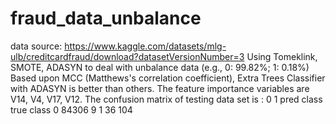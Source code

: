 # fraud_data_unbalance
data source: https://www.kaggle.com/datasets/mlg-ulb/creditcardfraud/download?datasetVersionNumber=3
Using Tomeklink, SMOTE, ADASYN to deal with unbalance data (e.g., 0: 99.82%; 1: 0.18%)
Based upon MCC (Matthews's correlation coefficient), Extra Trees Classifier	with ADASYN is better than others.
The feature importance variables are V14, V4, V17, V12.
The confusion matrix of testing data set is :
                    0     1   pred class
true class   0  84306     9 
             1     36   104
             
